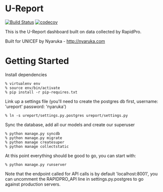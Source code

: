 # U-Report 

[![Build Status](https://github.com/rapidpro/ureport/workflows/CI/badge.svg)](https://github.com/rapidpro/ureport/actions?query=workflow%3ACI) 
[![codecov](https://codecov.io/gh/rapidpro/ureport/branch/main/graph/badge.svg)](https://codecov.io/gh/rapidpro/ureport)

This is the U-Report dashboard built on data collected by RapidPro.

Built for UNICEF by Nyaruka - http://nyaruka.com

Getting Started
================

Install dependencies
```
% virtualenv env
% source env/bin/activate
% pip install -r pip-requires.txt
```

Link up a settings file (you'll need to create the postgres db first, username: 'ureport' password: 'nyaruka')
```
% ln -s ureport/settings.py.postgres ureport/settings.py
```

Sync the database, add all our models and create our superuser
```
% python manage.py syncdb
% python manage.py migrate
% python manage createsuper
% python manage collectstatic
```

At this point everything should be good to go, you can start with:

```
% python manage.py runserver
```

Note that the endpoint called for API calls is by default 'localhost:8001', you can uncomment the RAPIDPRO_API line in settings.py.postgres to go against production servers.
